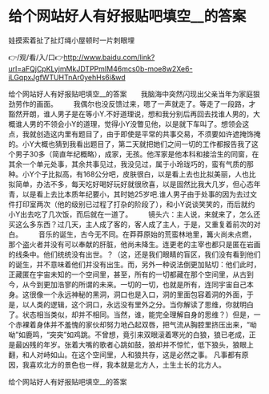 # 给个网站好人有好报贴吧填空__的答案
娃摸索着扯了扯灯绳小屋顿时一片刺眼埋

👉/观/看/入/口👉http://www.baidu.com/link?url=aFQjCpKLyjmMkJDTPPmIM46mcs0b-moe8w2Xe6-iLGqpxJgfWTUHTnAr0yehHs6i&wd

给个网站好人有好报贴吧填空__的答案　　我脑海中突然闪现出父亲当年为家庭狠劲劳作的画面。
　　我偶尔也没反馈过来，嗯了一声就走了。等走了一段路，才豁然开朗，谁人男子是在等小Y.不好道理说，想和我分别后再回去找谁人男的，大概谁人男的不领会小Y的道理，觉得小Y没瞥见他，以是就下车叫了。想领会这点，我就创造这内里有题目了，由于即使是平常的共事交易，不须要如许遮掩饰掩的。小Y大概也猜到我看出题目了，第二天就把她们之间一切的工作都报告我了这个男子30多（简直年纪概略），成家，无孩。他浑家是他本科和接洽生的同窗，在其余一个单元处事，其余共事见过，我没见过，属于小玲珑巧的，蛮有气质的那种。小Y个子比拟高，有168公分吧，皮肤很白，以是看上去也比拟美丽，人也比拟简单，办法不多，每天吃好喝好玩好就很欣喜，以是固然比我大几岁，但心态年青，以是看上去比本质年纪要小，其时她25岁吧.谁人男子由于处事的因为去过文件打印室两次（他的级别已过程了打杂的阶段了），和小Y说谈笑笑的，而后就约小Y出去吃了几次饭，而后就在一道了。
　　镜头六：主人说，来就来了，怎么还买这么多东西？过几天，主人成了客的，客人成了主人，于是，又重复着前次的对白。
　　音乐的诞生，古今无不同。在莽莽原始的荒蛮林地里，篝火尚未点燃，那个盗火者并没有可以奉献的肝脏，他尚未降生。连更老的主宰也都只是匿在岩画的线条中。他们统统没有出世。？（这，还是我们眼睛的盲区，我们没有看到他们的诞生，并不意味着他们并没有出生。而，另外一种说法倒更加贴切：他们此时，正藏匿在宇宙未知的一个空间里，甚至，所有的一切都藏在那个空间里，从古到今，从今到更加浩寥的所谓的未来。一切的一切，也就是所有，连同宇宙自己本身。这很像一个永远神秘的黑洞，洞口也是入口，洞的里面包容着洞的外面，于是，以人类的逻辑，这个洞口，永远没有里外之分。当你解读了思维，你就明白了。状态相当类似，却并不相同。当然，谁，能完全理解自身的思维？）但是，一个赤裸着身体并不羞愧的家伙却努力地凸起双唇，把气流从胸腔里挤压出来，“呦呦”如鹿鸣，“突突”如鸡跳。不曾想，竟引来双眼滚着寒光的白狼，狼已老成，正是最凶残的年岁。张着大嘴的歌者心跳如鼓，狼却并不惊忙，低下狼头，狼眼上翻，和人对峙如山。在这个空间里，人和狼共存，这是必然之事。
凡事都有原因，我喜欢北方的景色也一样，我本就是北方人，土生土长的北方人。

给个网站好人有好报贴吧填空__的答案
